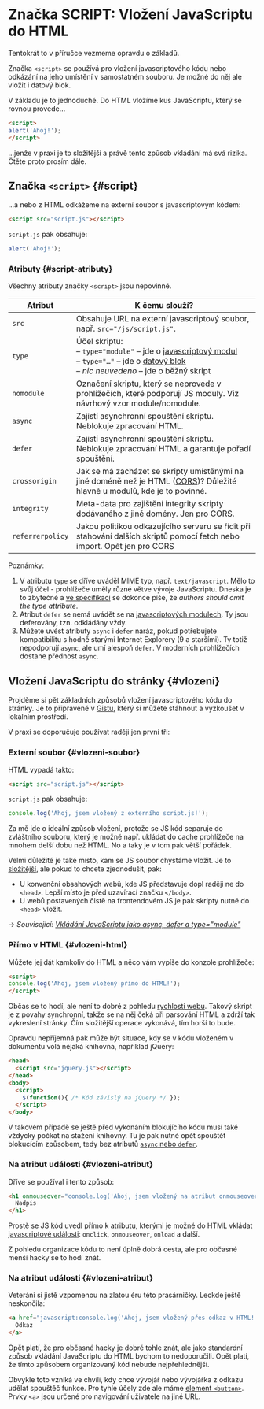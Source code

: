 # Značka SCRIPT: Vložení JavaScriptu do HTML

Tentokrát to v příručce vezmeme opravdu o základů.

<!-- TODO obsah -->

Značka `<script>` se používá pro vložení javascriptového kódu nebo odkázání na jeho umístění v samostatném souboru. Je možné do něj ale vložit i datový blok.

V základu je to jednoduché. Do HTML vložíme kus JavaScriptu, který se rovnou provede…

```html
<script>
alert('Ahoj!');
</script>
```

…jenže v praxi je to složitější a právě tento způsob vkládání má svá rizika. Čtěte proto prosím dále.

## Značka `<script>` {#script}

…a nebo z HTML odkážeme na externí soubor s javascriptovým kódem:

```html
<script src="script.js"></script>
```

`script.js` pak obsahuje:

```js
alert('Ahoj!');
```

### Atributy {#script-atributy}

Všechny atributy značky `<script>` jsou nepovinné.

<div class="rwd-scrollable f-6"  markdown="1">

| Atribut          | K čemu slouží?                           |
|------------------|------------------------------------------|
| `src`            | Obsahuje URL na externí javascriptový soubor, např. `src="/js/script.js"`.      |
| `type`           | Účel skriptu: <br>– `type="module"` – jde o [javascriptový modul](js-moduly.md)<br>– `type="…"` – jde o [datový blok](#datove-bloky)<br>– *nic neuvedeno* – jde o běžný skript  |
| `nomodule`       | Označení skriptu, který se neprovede v prohlížečích, které podporují JS moduly. Viz návrhový vzor module/nomodule.  |
| `async`          | Zajistí asynchronní spouštění skriptu. Neblokuje zpracování HTML.  |
| `defer`          | Zajistí asynchronní spouštění skriptu. Neblokuje zpracování HTML a garantuje pořadí spouštění.  |
| `crossorigin`    | Jak se má zacházet se skripty umístěnými na jiné doméně než je HTML ([CORS](https://cs.wikipedia.org/wiki/CORS))? Důležité hlavně u modulů, kde je to povinné.   |
| `integrity`      | Meta-data pro zajištění integrity skripty dodávaného z jiné domény.  Jen pro CORS. 
| `referrerpolicy` | Jakou politikou odkazujícího serveru se řídit při stahování dalších skriptů pomocí fetch nebo import.  Opět jen pro CORS |

</div>  

Poznámky:

1. V atributu `type` se dříve uváděl MIME typ, např. `text/javascript`. Mělo to svůj účel - prohlížeče uměly různé větve vývoje JavaScriptu. Dneska je to zbytečné a [ve specifikaci](https://html.spec.whatwg.org/multipage/scripting.html#attr-script-type) se dokonce píše, že *authors should omit the type attribute*.
2. Atribut `defer` se nemá uvádět se na [javascriptových modulech](js-moduly.md). Ty jsou deferovány, tzn. odkládány vždy.
3. Můžete uvést atributy `async` i `defer` naráz, pokud potřebujete kompatibilitu s hodně starými Internet Explorery (9 a staršími). Ty totiž nepodporují `async`, ale umí alespoň `defer`. V moderních prohlížečích dostane přednost `async`.

## Vložení JavaScriptu do stránky {#vlozeni}

Projděme si pět základních způsobů vložení javascriptového kódu do stránky. Je to připravené v [Gistu](#TODO), který si můžete stáhnout a vyzkoušet v lokálním prostředí.

V praxi se doporučuje používat raději jen první tři:

### Externí soubor {#vlozeni-soubor}

HTML vypadá takto:

```html
<script src="script.js"></script>
```

`script.js` pak obsahuje:

```js
console.log('Ahoj, jsem vložený z externího script.js!');
```

Za mě jde o ideální způsob vložení, protože se JS kód separuje do zvláštního souboru, který je možné např. ukládat do cache prohlížeče na mnohem delší dobu než HTML. No a taky je v tom pak větší pořádek.

Velmi důležité je také místo, kam se JS soubor chystáme vložit. Je to [složitější](js-async-defer-module.md), ale pokud to chcete zjednodušit, pak:

- U konvenční obsahových webů, kde JS představuje dopl raději ne do `<head>`. Lepší místo je před uzavírací značku `</body>`.
- U webů postavených čistě na frontendovém JS je pak skripty nutné do `<head>` vložit.

→ *Související: [Vkládání JavaScriptu jako async, defer a type="module"](js-async-defer-module.md)*

### Přímo v HTML {#vlozeni-html}

Můžete jej dát kamkoliv do HTML a něco vám vypíše do konzole prohlížeče:

```html
<script>
console.log('Ahoj, jsem vložený přímo do HTML!');
</script>
```

Občas se to hodí, ale není to dobré z pohledu [rychlosti webu](https://www.vzhurudolu.cz/rychlost-nacitani). Takový skript je z povahy synchronní, takže se na něj čeká při parsování HTML a zdrží tak vykreslení stránky. Čím složitější operace vykonává, tím horší to bude.

Opravdu nepříjemná pak může být situace, kdy se v kódu vloženém v dokumentu volá nějaká knihovna, například jQuery:

```html
<head>
  <script src="jquery.js"></script>
</head>
<body>
  <script>
    $(function(){ /* Kód závislý na jQuery */ });
  </script>
</body>
```

V takovém případě se ještě před vykonáním blokujícího kódu musí také vždycky počkat na stažení knihovny. Tu je pak nutné opět spouštět blokucícím způsobem, tedy bez atributů [`async` nebo `defer`](js-async-defer-module.md).

### Na atribut události {#vlozeni-atribut}

Dříve se používal i tento způsob:

```html
<h1 onmouseover="console.log('Ahoj, jsem vložený na atribut onmouseover!')">
  Nadpis
</h1>
```

Prostě se JS kód uvedl přímo k atributu, kterými je možné do HTML vkládat [javascriptové události](https://jecas.cz/pripojeni-udalosti): `onclick`, `onmouseover`, `onload` a další.

Z pohledu organizace kódu to není úplně dobrá cesta, ale pro občasné menší hacky se to hodí znát.

### Na atribut události {#vlozeni-atribut}

Veteráni si jistě vzpomenou na zlatou éru této prasárničky. Leckde ještě neskončila:

```html
<a href="javascript:console.log('Ahoj, jsem vložený přes odkaz v HTML!')">
  Odkaz
</a>
```

Opět platí, že pro občasné hacky je dobré tohle znát, ale jako standardní způsob vkládání JavaScriptu do HTML bychom to nedoporučili. Opět platí, že tímto způsobem organizovaný kód nebude nejpřehlednější.

Obvykle toto vzniká ve chvíli, kdy chce vývojář nebo vývojářka z odkazu udělat spouštěč funkce. Pro tyhle účely zde ale máme [element `<button>`](button.md). Prvky `<a>` jsou určené pro navigování uživatele na jiné URL.

<!-- TODO

## Datové bloky

* Datové bloky
* https://developers.google.com/search/docs/guides/intro-structured-data
* https://html.spec.whatwg.org/multipage/scripting.html#data-block + <script src="game-engine.js">


## Značka `<noscript>`

* Zobrazení alternativního obsahu, pokud prohlížeč (nebo např. robot vyhledávače) neumí zpracovat JS nebo pokud si ho uživatel zakázal.
* "if a script type on the page is unsupported” https://developer.mozilla.org/en-US/docs/Web/HTML/Element/noscript
* https://html.spec.whatwg.org/multipage/scripting.html#the-noscript-element
* head - only link, style, and meta elements.
* outside of head – The noscript element's content model is transparent,
* noscript can't be nested


## Document.currentScript

* https://developer.mozilla.org/en-US/docs/Web/API/Document/currentScript

 -->

